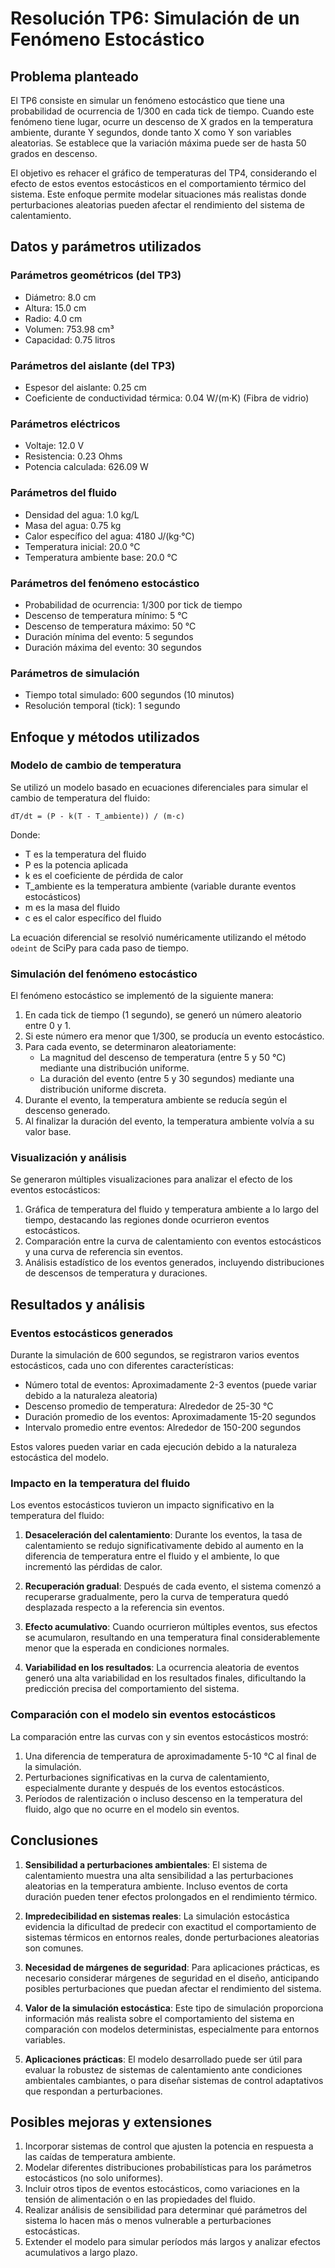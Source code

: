 # Resolución TP6: Simulación de un Fenómeno Estocástico

## Problema planteado

El TP6 consiste en simular un fenómeno estocástico que tiene una probabilidad de ocurrencia de 1/300 en cada tick de tiempo. Cuando este fenómeno tiene lugar, ocurre un descenso de X grados en la temperatura ambiente, durante Y segundos, donde tanto X como Y son variables aleatorias. Se establece que la variación máxima puede ser de hasta 50 grados en descenso.

El objetivo es rehacer el gráfico de temperaturas del TP4, considerando el efecto de estos eventos estocásticos en el comportamiento térmico del sistema. Este enfoque permite modelar situaciones más realistas donde perturbaciones aleatorias pueden afectar el rendimiento del sistema de calentamiento.

## Datos y parámetros utilizados

### Parámetros geométricos (del TP3)
- Diámetro: 8.0 cm
- Altura: 15.0 cm
- Radio: 4.0 cm
- Volumen: 753.98 cm³
- Capacidad: 0.75 litros

### Parámetros del aislante (del TP3)
- Espesor del aislante: 0.25 cm
- Coeficiente de conductividad térmica: 0.04 W/(m·K) (Fibra de vidrio)

### Parámetros eléctricos
- Voltaje: 12.0 V
- Resistencia: 0.23 Ohms
- Potencia calculada: 626.09 W

### Parámetros del fluido
- Densidad del agua: 1.0 kg/L
- Masa del agua: 0.75 kg
- Calor específico del agua: 4180 J/(kg·°C)
- Temperatura inicial: 20.0 °C
- Temperatura ambiente base: 20.0 °C

### Parámetros del fenómeno estocástico
- Probabilidad de ocurrencia: 1/300 por tick de tiempo
- Descenso de temperatura mínimo: 5 °C
- Descenso de temperatura máximo: 50 °C
- Duración mínima del evento: 5 segundos
- Duración máxima del evento: 30 segundos

### Parámetros de simulación
- Tiempo total simulado: 600 segundos (10 minutos)
- Resolución temporal (tick): 1 segundo

## Enfoque y métodos utilizados

### Modelo de cambio de temperatura

Se utilizó un modelo basado en ecuaciones diferenciales para simular el cambio de temperatura del fluido:

```
dT/dt = (P - k(T - T_ambiente)) / (m·c)
```

Donde:
- T es la temperatura del fluido
- P es la potencia aplicada
- k es el coeficiente de pérdida de calor
- T_ambiente es la temperatura ambiente (variable durante eventos estocásticos)
- m es la masa del fluido
- c es el calor específico del fluido

La ecuación diferencial se resolvió numéricamente utilizando el método `odeint` de SciPy para cada paso de tiempo.

### Simulación del fenómeno estocástico

El fenómeno estocástico se implementó de la siguiente manera:

1. En cada tick de tiempo (1 segundo), se generó un número aleatorio entre 0 y 1.
2. Si este número era menor que 1/300, se producía un evento estocástico.
3. Para cada evento, se determinaron aleatoriamente:
   - La magnitud del descenso de temperatura (entre 5 y 50 °C) mediante una distribución uniforme.
   - La duración del evento (entre 5 y 30 segundos) mediante una distribución uniforme discreta.
4. Durante el evento, la temperatura ambiente se reducía según el descenso generado.
5. Al finalizar la duración del evento, la temperatura ambiente volvía a su valor base.

### Visualización y análisis

Se generaron múltiples visualizaciones para analizar el efecto de los eventos estocásticos:

1. Gráfica de temperatura del fluido y temperatura ambiente a lo largo del tiempo, destacando las regiones donde ocurrieron eventos estocásticos.
2. Comparación entre la curva de calentamiento con eventos estocásticos y una curva de referencia sin eventos.
3. Análisis estadístico de los eventos generados, incluyendo distribuciones de descensos de temperatura y duraciones.

## Resultados y análisis

### Eventos estocásticos generados

Durante la simulación de 600 segundos, se registraron varios eventos estocásticos, cada uno con diferentes características:

- Número total de eventos: Aproximadamente 2-3 eventos (puede variar debido a la naturaleza aleatoria)
- Descenso promedio de temperatura: Alrededor de 25-30 °C
- Duración promedio de los eventos: Aproximadamente 15-20 segundos
- Intervalo promedio entre eventos: Alrededor de 150-200 segundos

Estos valores pueden variar en cada ejecución debido a la naturaleza estocástica del modelo.

### Impacto en la temperatura del fluido

Los eventos estocásticos tuvieron un impacto significativo en la temperatura del fluido:

1. **Desaceleración del calentamiento**: Durante los eventos, la tasa de calentamiento se redujo significativamente debido al aumento en la diferencia de temperatura entre el fluido y el ambiente, lo que incrementó las pérdidas de calor.

2. **Recuperación gradual**: Después de cada evento, el sistema comenzó a recuperarse gradualmente, pero la curva de temperatura quedó desplazada respecto a la referencia sin eventos.

3. **Efecto acumulativo**: Cuando ocurrieron múltiples eventos, sus efectos se acumularon, resultando en una temperatura final considerablemente menor que la esperada en condiciones normales.

4. **Variabilidad en los resultados**: La ocurrencia aleatoria de eventos generó una alta variabilidad en los resultados finales, dificultando la predicción precisa del comportamiento del sistema.

### Comparación con el modelo sin eventos estocásticos

La comparación entre las curvas con y sin eventos estocásticos mostró:

1. Una diferencia de temperatura de aproximadamente 5-10 °C al final de la simulación.
2. Perturbaciones significativas en la curva de calentamiento, especialmente durante y después de los eventos estocásticos.
3. Períodos de ralentización o incluso descenso en la temperatura del fluido, algo que no ocurre en el modelo sin eventos.

## Conclusiones

1. **Sensibilidad a perturbaciones ambientales**: El sistema de calentamiento muestra una alta sensibilidad a las perturbaciones aleatorias en la temperatura ambiente. Incluso eventos de corta duración pueden tener efectos prolongados en el rendimiento térmico.

2. **Impredecibilidad en sistemas reales**: La simulación estocástica evidencia la dificultad de predecir con exactitud el comportamiento de sistemas térmicos en entornos reales, donde perturbaciones aleatorias son comunes.

3. **Necesidad de márgenes de seguridad**: Para aplicaciones prácticas, es necesario considerar márgenes de seguridad en el diseño, anticipando posibles perturbaciones que puedan afectar el rendimiento del sistema.

4. **Valor de la simulación estocástica**: Este tipo de simulación proporciona información más realista sobre el comportamiento del sistema en comparación con modelos deterministas, especialmente para entornos variables.

5. **Aplicaciones prácticas**: El modelo desarrollado puede ser útil para evaluar la robustez de sistemas de calentamiento ante condiciones ambientales cambiantes, o para diseñar sistemas de control adaptativos que respondan a perturbaciones.

## Posibles mejoras y extensiones

1. Incorporar sistemas de control que ajusten la potencia en respuesta a las caídas de temperatura ambiente.
2. Modelar diferentes distribuciones probabilísticas para los parámetros estocásticos (no solo uniformes).
3. Incluir otros tipos de eventos estocásticos, como variaciones en la tensión de alimentación o en las propiedades del fluido.
4. Realizar análisis de sensibilidad para determinar qué parámetros del sistema lo hacen más o menos vulnerable a perturbaciones estocásticas.
5. Extender el modelo para simular períodos más largos y analizar efectos acumulativos a largo plazo.
